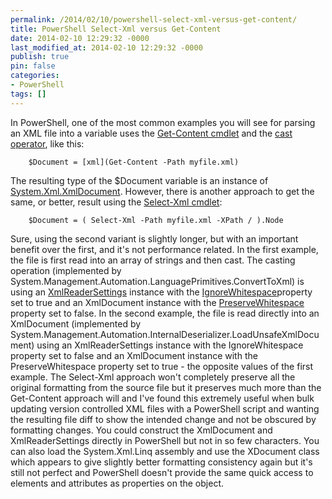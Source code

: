 ```yaml
---
permalink: /2014/02/10/powershell-select-xml-versus-get-content/
title: PowerShell Select-Xml versus Get-Content
date: 2014-02-10 12:29:32 -0000
last_modified_at: 2014-02-10 12:29:32 -0000
publish: true
pin: false
categories:
- PowerShell
tags: []
---
```

In PowerShell, one of the most common examples you will see for parsing an XML file into a variable uses the [Get-Content cmdlet](http://technet.microsoft.com/en-us/library/hh849787.aspx) and the [cast operator](http://technet.microsoft.com/en-us/library/hh847732.aspx), like this:
  
        $Document = [xml](Get-Content -Path myfile.xml)

The resulting type of the $Document variable is an instance of [System.Xml.XmlDocument](http://msdn.microsoft.com/en-us/library/system.xml.xmldocument). However, there is another approach to get the same, or better, result using the [Select-Xml cmdlet](http://technet.microsoft.com/en-us/library/hh849968.aspx):
  
        $Document = ( Select-Xml -Path myfile.xml -XPath / ).Node

Sure, using the second variant is slightly longer, but with an important benefit over the first, and it's not performance related. In the first example, the file is first read into an array of strings and then cast. The casting operation (implemented by System.Management.Automation.LanguagePrimitives.ConvertToXml) is using an [XmlReaderSettings](http://msdn.microsoft.com/en-us/library/system.xml.xmlreadersettings) instance with the [IgnoreWhitespace](http://msdn.microsoft.com/en-us/library/system.xml.xmlreadersettings.ignorewhitespace)property set to true and an XmlDocument instance with the [PreserveWhitespace](http://msdn.microsoft.com/en-us/library/system.xml.xmldocument.preservewhitespace) property set to false. In the second example, the file is read directly into an XmlDocument (implemented by System.Management.Automation.InternalDeserializer.LoadUnsafeXmlDocument) using an XmlReaderSettings instance with the IgnoreWhitespace property set to false and an XmlDocument instance with the PreserveWhitespace property set to true - the opposite values of the first example. The Select-Xml approach won't completely preserve all the original formatting from the source file but it preserves much more than the Get-Content approach will and I've found this extremely useful when bulk updating version controlled XML files with a PowerShell script and wanting the resulting file diff to show the intended change and not be obscured by formatting changes. You could construct the XmlDocument and XmlReaderSettings directly in PowerShell but not in so few characters. You can also load the System.Xml.Linq assembly and use the XDocument class which appears to give slightly better formatting consistency again but it's still not perfect and PowerShell doesn't provide the same quick access to elements and attributes as properties on the object.
